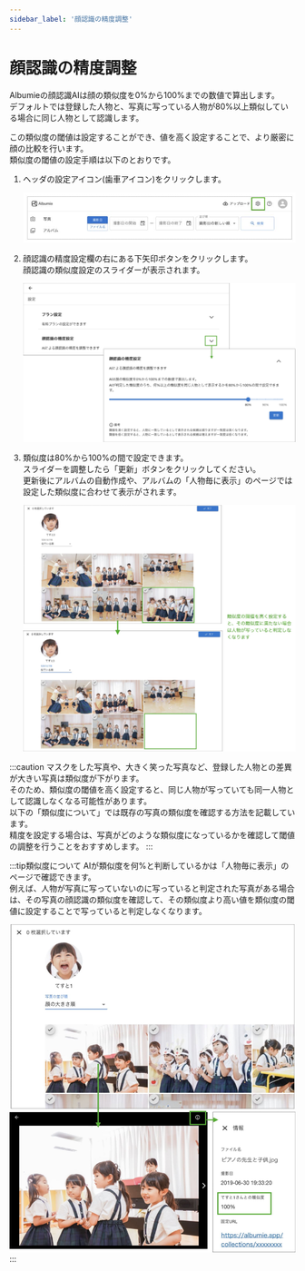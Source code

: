 ```yaml
---
sidebar_label: '顔認識の精度調整'
---
```


# 顔認識の精度調整
Albumieの顔認識AIは顔の類似度を0%から100%までの数値で算出します。  
デフォルトでは登録した人物と、写真に写っている人物が80%以上類似している場合に同じ人物として認識します。  

この類似度の閾値は設定することができ、値を高く設定することで、より厳密に顔の比較を行います。  
類似度の閾値の設定手順は以下のとおりです。 

1. ヘッダの設定アイコン(歯車アイコン)をクリックします。

    ![設定](/img/docs/setting.jpg)

2. 顔認識の精度設定欄の右にある下矢印ボタンをクリックします。  
   顔認識の類似度設定のスライダーが表示されます。

    ![顔認識の精度設定](/img/docs/face-recognition-setting.jpg)

3. 類似度は80%から100%の間で設定できます。  
   スライダーを調整したら「更新」ボタンをクリックしてください。  
   更新後にアルバムの自動作成や、アルバムの「人物毎に表示」のページでは設定した類似度に合わせて表示がされます。

    ![類似度の設定前と後](/img/docs/face-recognition-before-after.jpg)

:::caution
マスクをした写真や、大きく笑った写真など、登録した人物との差異が大きい写真は類似度が下がります。  
そのため、類似度の閾値を高く設定すると、同じ人物が写っていても同一人物として認識しなくなる可能性があります。  
以下の「類似度について」では既存の写真の類似度を確認する方法を記載しています。  
精度を設定する場合は、写真がどのような類似度になっているかを確認して閾値の調整を行うことをおすすめします。
:::

:::tip類似度について
AIが類似度を何%と判断しているかは「人物毎に表示」のページで確認できます。  
例えば、人物が写真に写っていないのに写っていると判定された写真がある場合は、その写真の顔認識の類似度を確認して、その類似度より高い値を類似度の閾値に設定することで写っていると判定しなくなります。

 <img src="/img/docs/similarity.jpg" width="700"/>
:::
